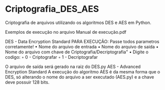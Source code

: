 # Criptografia_DES_AES
Criptografia de arquivos utilizando os algoritmos DES e AES em Python.

Exemplos de execução no arquivo Manual de execução.pdf

DES - Data Encryption Standard
PARA EXECUÇÃO:
Passe todos parametros corretamente!
• Nome do arquivo de entrada
• Nome do arquivo de saida
• Nome do arquivo com chave de Criptografia/Decriptografia"
• Digite o codigo:
◦ 0 - Criptografar
◦ 1 - Decriptografar

O arquivo de saída será gerado na raiz do DES.py
AES - Advanced Encryption Standard
A execução do algoritmo AES é da mesma forma que o DES, só alterando o nome do arquivo a ser
executado (AES.py) e a chave deve possuir 128 bits.
